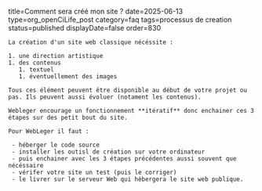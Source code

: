 title=Comment sera créé mon site ?
date=2025-06-13
type=org_openCiLife_post
category=faq
tags=processus de creation
status=published
displayDate=false
order=830
~~~~~~
La création d'un site web classique nécéssite : 

1. une direction artistique
1. des contenus 
   1. textuel
   1. éventuellement des images

Tous ces élément peuvent être disponible au début de votre projet ou pas. Ils peuvent aussi évoluer (notament les contenus).

Webleger encourage un fonctionnement **itératif** donc enchainer ces 3 étapes sur des petit bout du site.

Pour WebLeger il faut : 

 - héberger le code source
 - installer les outisl de création sur votre ordinateur
 - puis enchainer avec les 3 étapes précédentes aussi souvent que nécéssaire
 - vérifer votre site un test (puis le corriger)
 - le livrer sur le serveur Web qui hèbergera le site web publique.